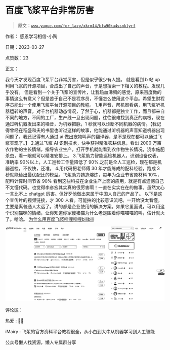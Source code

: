 # 百度飞浆平台非常厉害

> 原文：[`www.yuque.com/for_lazy/xkrm14/bfw90ka4ssnklyrf`](https://www.yuque.com/for_lazy/xkrm14/bfw90ka4ssnklyrf)

作者： 感恩学习相信-小陶

日期：2023-03-27

点赞数：23

正文：

我今天才发现百度飞浆平台非常厉害，但是似乎很少有人提。 就是看到 b 站 up 利用飞浆的开源项目，合成出了自己的声音，于是想搜索一下相关的教程。发现几乎没有。 但是看到一个关于飞浆的宣传片，让我热血沸腾的感觉，原来百度做的事情这么有意义？但是苦于自己不是程序员，不懂怎么使用这个平台。希望生财程序员能出一个使用飞浆平台开源项目的教程。 1.用声音，帮机器看病，用飞浆听机器运转的声音，对千台机器动态情况，了然于心，机器都是独立工作，而且都来自不同的地方，不同的工厂，生产线一旦出现问题，往往很难找到真正的病根，现在通过听机器发出来的噪音，为机器把脉，1 秒就可以诊断不同机器的病情。【我记得曾经在稻盛和夫的书里也听过这样的故事，他能通过听机器的声音知道机器出现问题了。我还记得有人通过 ai 做出宠物叫声的翻译器，是不是现在都可以通过飞浆实现了。】 2.通过飞浆 AI 识别技术，快手获得精准农耕信息，看出 2000 万亩农作物的生长情绪，指导农业生产，打开手机就能看到农作物生长情况，浇水施肥杀虫，看一眼就可以精准安排上。 3.飞浆助力智能巡检机器人，识别设备仪表，准确率 90%以上，人工巡检工作量降低了 90%.之前是全人工巡检，现在都是机器巡检，不仅快，还准。 4.用代码把老师傅 30 年才能练成的配料经验，跑成 3 秒就能给出最优配比的模型。飞浆助力铸造熔炼，每年为企业节省原材料 10%，配料计算时间节省 90% 看到这些科技在企业生产上面的应用，就是有点遗憾自己不太懂代码。也觉得李彦宏其实真的很厉害啊！一直在实实在在的做事。虽然文心一言比不上 chatgpt 厉害。但好歹他做出来属于中国人自己的产品了。 以下是这个宣传片的视频链接，才 300 人看。可能拍的比较意识流吧。一开始没太看懂。主要是离普通人太远了。讲的都是企业使用的解决方案。如果它里面说，可以用这个识别猫咪的情绪，让你知道你家傻猪猫为什么老是围着你喵喵喵的叫，估计就火了。哈哈。 [为什么用百度飞浆哔哩哔哩bilibili](https://www.bilibili.com/video/BV1At4y1N7BU/?spm_id_from=autoNext&vd_source=ce236d25ed4278cb4a00ede72c31e2d1)

![](img/57d03dcf0780c82da8d88276aa8a9150.png)  

评论区：

热爱 : 👍🏻

iMairy : 飞浆的官方资料平台教程很全，从小白到大牛从机器学习到人工智能

公众号懒人找资源，懒人专属群分享

